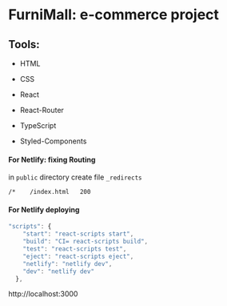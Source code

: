 # FurniMall: e-commerce project

## Tools:

- HTML

- CSS

- React

- React-Router

- TypeScript

- Styled-Components

#### For Netlify: fixing Routing

in `public` directory create file `_redirects`

```
/*    /index.html   200

```

#### For Netlify deploying

```js
"scripts": {
    "start": "react-scripts start",
    "build": "CI= react-scripts build",
    "test": "react-scripts test",
    "eject": "react-scripts eject",
    "netlify": "netlify dev",
    "dev": "netlify dev"
  },
```

http://localhost:3000

